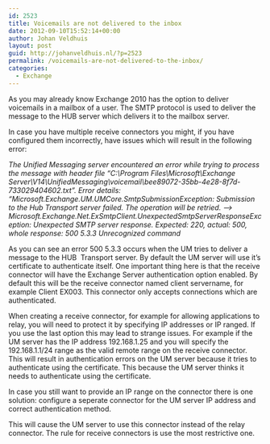 ```yaml
---
id: 2523
title: Voicemails are not delivered to the inbox
date: 2012-09-10T15:52:14+00:00
author: Johan Veldhuis
layout: post
guid: http://johanveldhuis.nl/?p=2523
permalink: /voicemails-are-not-delivered-to-the-inbox/
categories:
  - Exchange
---
```

As you may already know Exchange 2010 has the option to deliver voicemails in a mailbox of a user. The SMTP protocol is used to deliver the message to the HUB server which delivers it to the mailbox server.

In case you have multiple receive connectors you might, if you have configured them incorrectly, have issues which will result in the following error:

_The Unified Messaging server encountered an error while trying to process the message with header file &#8220;C:\Program Files\Microsoft\Exchange Server\V14\UnifiedMessaging\voicemail\bee89072-35bb-4e28-8f7d-733029404602.txt&#8221;. Error details: &#8220;Microsoft.Exchange.UM.UMCore.SmtpSubmissionException: Submission to the Hub Transport server failed. The operation will be retried. &#8212;> Microsoft.Exchange.Net.ExSmtpClient.UnexpectedSmtpServerResponseException: Unexpected SMTP server response. Expected: 220, actual: 500, whole response: 500 5.3.3 Unrecognized command_

As you can see an error 500 5.3.3 occurs when the UM tries to deliver a message to the HUB  Transport server. By default the UM server will use it&#8217;s certificate to authenticate itself. One important thing here is that the receive connector will have the Exchange Server authentication option enabled. By default this will be the receive connector named client servername, for example Client EX003. This connector only accepts connections which are authenticated.

When creating a receive connector, for example for allowing applications to relay, you will need to protect it by specifying IP addresses or IP ranged. If you use the last option this may lead to strange issues. For example if the UM server has the IP address 192.168.1.25 and you will specify the 192.168.1.1/24 range as the valid remote range on the receive connector. This will result in authentication errors on the UM server because it tries to authenticate using the certificate. This because the UM server thinks it needs to authenticate using the certificate.

In case you still want to provide an IP range on the connector there is one solution: configure a seperate connector for the UM server IP address and correct authentication method.

This will cause the UM server to use this connector instead of the relay connector. The rule for receive connectors is use the most restrictive one.